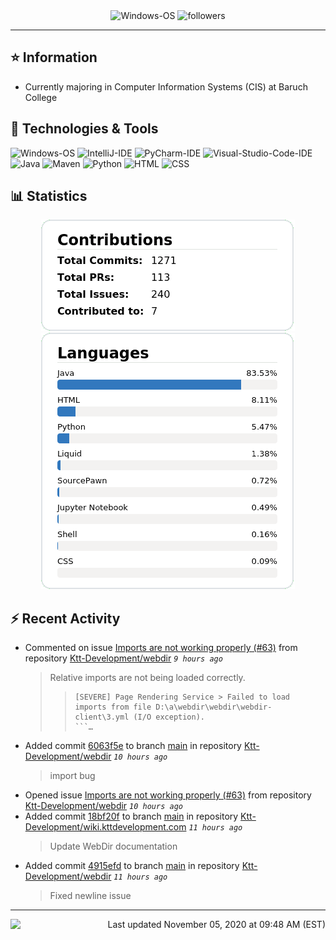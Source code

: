 <div align="center">
    <img 
        src="https://img.shields.io/badge/OS-Windows-informational?style=for-the-badge&color=3278be"
        alt="Windows-OS">
    <img 
        src="https://img.shields.io/github/followers/katsute?color=3278be&style=for-the-badge"
        alt="followers">
</div>

<hr>

## ⭐ Information

 - Currently majoring in Computer Information Systems (CIS) at Baruch College

## 🔧 Technologies & Tools

<img 
    src="https://img.shields.io/badge/OS-Windows-informational?style=flat-square&color=3278be"
    alt="Windows-OS">
<img 
    src="https://img.shields.io/badge/Editor-IntelliJ_IDEA-informational?style=flat-square&logo=intellij-idea&logoColor=white&color=3278be"
    alt="IntelliJ-IDE">
<img 
    src="https://img.shields.io/badge/Editor-PyCharm-informational?style=flat-square&logo=pycharm&logoColor=white&color=3278be"
    alt="PyCharm-IDE">
<img 
    src="https://img.shields.io/badge/Editor-Visual_Studio_Code-informational?style=flat-square&logo=Visual-Studio-Code&logoColor=white&color=3278be"
    alt="Visual-Studio-Code-IDE">
<img 
    src="https://img.shields.io/badge/Code-Java-informational?style=flat-square&logo=java&logoColor=white&color=3278be"
    alt="Java">
<img 
    src="https://img.shields.io/badge/Tools-Maven-informational?style=flat-square&logo=apache-maven&logoColor=white&color=3278be"
    alt="Maven">
<img 
    src="https://img.shields.io/badge/Code-Python-informational?style=flat-square&logo=python&logoColor=white&color=3278be"
    alt="Python">
<img 
    src="https://img.shields.io/badge/Code-HTML-informational?style=flat-square&logo=html5&logoColor=white&color=3278be"
    alt="HTML">
<img 
    src="https://img.shields.io/badge/Code-CSS-informational?style=flat-square&logo=css-wizardry&logoColor=white&color=3278be"
    alt="CSS">

## 📊 Statistics
<div align="center">
    <a href="https://github.com/Katsute/">
        <img src="https://github.com/Katsute/Katsute/blob/main/contributions.png">
    </a>
    <a href="https://github.com/Katsute/">
        <img src="https://github.com/Katsute/Katsute/blob/main/languages.png">
    </a>
</div>

## ⚡ Recent Activity

 - Commented on issue [Imports are not working properly (#63)](https://github.com/Ktt-Development/webdir/issues/63#issuecomment-722150265) from repository [Ktt-Development/webdir](https://github.com/Ktt-Development/webdir)  *`9 hours ago`*
   > Relative imports are not being loaded correctly.
   >  > ```
   >  > [SEVERE] Page Rendering Service > Failed to load imports from file D:\a\webdir\webdir\webdir-client\3.yml (I/O exception).
   >  > ```…
 - Added commit [6063f5e](https://github.com/Ktt-Development/webdir/commit/6063f5e4bccec49aed5eb01b2b655fd3a1e53e50) to branch [main](https://github.com/Ktt-Development/webdir/tree/main) in repository [Ktt-Development/webdir](https://github.com/Ktt-Development/webdir)  *`10 hours ago`*
   > import bug
 - Opened issue [Imports are not working properly (#63)](https://github.com/Ktt-Development/webdir/issues/63) from repository [Ktt-Development/webdir](https://github.com/Ktt-Development/webdir)  *`10 hours ago`*
 - Added commit [18bf20f](https://github.com/Ktt-Development/wiki.kttdevelopment.com/commit/18bf20f5585b517b18aaee291dae9c1b5ec34dd4) to branch [main](https://github.com/Ktt-Development/wiki.kttdevelopment.com/tree/main) in repository [Ktt-Development/wiki.kttdevelopment.com](https://github.com/Ktt-Development/wiki.kttdevelopment.com)  *`11 hours ago`*
   > Update WebDir documentation
 - Added commit [4915efd](https://github.com/Ktt-Development/webdir/commit/4915efdfc1db045cbb95636a71b033e30b24fe46) to branch [main](https://github.com/Ktt-Development/webdir/tree/main) in repository [Ktt-Development/webdir](https://github.com/Ktt-Development/webdir)  *`11 hours ago`*
   > Fixed newline issue

---
<img align="left" src="https://github.com/Katsute/Katsute/workflows/Update%20README.md/badge.svg"><p align="right">Last updated November 05, 2020 at 09:48 AM (EST)</p>
